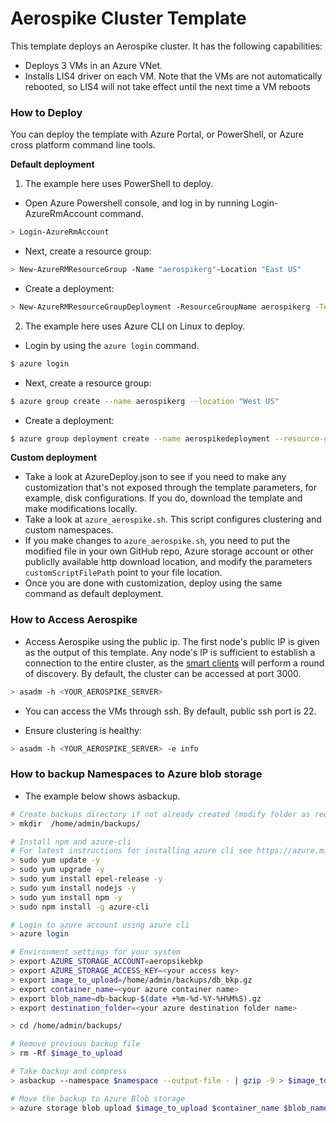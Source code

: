<!--<a href="https://portal.azure.com/#create/Microsoft.Template/uri/https%3A%2F%2Fraw.githubusercontent.com%2Fazure%2Fazure-quickstart-templates%2Fmaster%2Fmysql-replication%2Fazuredeploy.json" target="_blank">
    <img src="http://azuredeploy.net/deploybutton.png"/>
</a>
<a href="http://armviz.io/#/?load=https%3A%2F%2Fraw.githubusercontent.com%2FAzure%2Fazure-quickstart-templates%2Fmaster%2Fmysql-replication%2Fazuredeploy.json" target="_blank">
  <img src="http://armviz.io/visualizebutton.png"/>
</a>
-->
# Aerospike Cluster Template

This template deploys an Aerospike cluster.  It has the following capabilities:

- Deploys 3 VMs in an Azure VNet.
- Installs LIS4 driver on each VM. Note that the VMs are not automatically rebooted, so LIS4 will not take effect until the next time a VM reboots

### How to Deploy
You can deploy the template with Azure Portal, or PowerShell, or Azure cross platform command line tools. 

**Default deployment**

1. The example here uses PowerShell to deploy.

  * Open Azure Powershell console, and log in by running Login-AzureRmAccount command.
  ```sh
  > Login-AzureRmAccount 
  ```
  * Next, create a resource group:
  ```sh
  > New-AzureRMResourceGroup -Name "aerospikerg"-Location "East US"
  ```
  * Create a deployment:
  ```sh
  > New-AzureRMResourceGroupDeployment -ResourceGroupName aerospikerg -TemplateFile .\azuredeploy.json -TemplateParameterFile .\azuredeploy.parameters.json
  ```
  
2. The example here uses Azure CLI on Linux to deploy.
  
  * Login by using the `azure login` command.
  ```bash
  $ azure login
  ```
  * Next, create a resource group:
  ```bash
  $ azure group create --name aerospikerg --location "West US"
  ```
  * Create a deployment:
  ```bash
  $ azure group deployment create --name aerospikedeployment --resource-group aerospikerg --template-file azuredeploy.json --parameters-file azuredeploy.parameters.json
  ```

**Custom deployment**
* Take a look at AzureDeploy.json to see if you need to make any customization that's not exposed through the template parameters, for example, disk configurations.  If you do, download the template and make modifications locally.
* Take a look at `azure_aerospike.sh`.  This script configures clustering and custom namespaces.
* If you make changes to `azure_aerospike.sh`, you need to put the modified file in your own GitHub repo, Azure storage account or other publiclly available http download location, and modify the parameters `customScriptFilePath` point to your file location.
* Once you are done with customization, deploy using the same command as default deployment.

### How to Access Aerospike
* Access Aerospike using the public ip. The first node's public IP is given as the output of this template. Any node's IP is sufficient to establish a connection to the entire cluster, as the [smart clients](http://www.aerospike.com/docs/architecture/clients.html) will perform a round of discovery. By default, the cluster can be accessed at port 3000.
```sh
> asadm -h <YOUR_AEROSPIKE_SERVER>
```
* You can access the VMs through ssh.  By default, public ssh port is 22.

* Ensure clustering is healthy:
```sh
> asadm -h <YOUR_AEROSPIKE_SERVER> -e info
```


### How to backup Namespaces to Azure blob storage
* The example below shows asbackup.

```sh
# Create backups directory if not already created (modify folder as required)
> mkdir  /home/admin/backups/

# Install npm and azure-cli
# For latest instructions for installing azure cli see https://azure.microsoft.com/en-in/documentation/articles/xplat-cli-install/. (sample commands below)
> sudo yum update -y
> sudo yum upgrade -y
> sudo yum install epel-release -y
> sudo yum install nodejs -y
> sudo yum install npm -y
> sudo npm install -g azure-cli

# Login to azure account using azure cli 
> azure login

# Environment settings for your system
> export AZURE_STORAGE_ACCOUNT=aeropsikebkp
> export AZURE_STORAGE_ACCESS_KEY=<your access key>
> export image_to_upload=/home/admin/backups/db_bkp.gz
> export container_name=<your azure container name>
> export blob_name=db-backup-$(date +%m-%d-%Y-%H%M%S).gz
> export destination_folder=<your azure destination folder name>

> cd /home/admin/backups/

# Remove previous backup file
> rm -Rf $image_to_upload

# Take backup and compress
> asbackup --namespace $namespace --output-file - | gzip -9 > $image_to_upload

# Move the backup to Azure Blob storage
> azure storage blob upload $image_to_upload $container_name $blob_name
 
```
